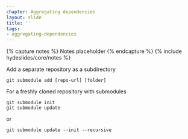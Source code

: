 ```yaml
---
chapter: Aggregating dependencies
layout: slide
title: ''
tags:
- aggregating-dependencies
---
```


{% capture notes %}
Notes placeholder
{% endcapture %}
{% include hydeslides/core/notes %}

Add a separate repository as a subdirectory

```
git submodule add [repo-url] [folder]
```

For a freshly cloned repository with submodules

```
git submodule init
git submodule update
```

or

```
git submodule update --init --recursive
```
